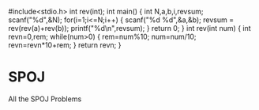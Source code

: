 #include<stdio.h>
int rev(int);
int main()
{
 int N,a,b,i,revsum;
 scanf("%d",&N);
 for(i=1;i<=N;i++)
  { 
   scanf("%d %d",&a,&b);
   revsum = rev(rev(a)+rev(b));
   printf("%d\n",revsum);
  }
 return 0;
}
int rev(int num)
 {
  int revn=0,rem;
  while(num>0)
   {
    rem=num%10;
    num=num/10;
    revn=revn*10+rem;
   }
   return revn;
 }
        
    
# SPOJ
All the SPOJ Problems
